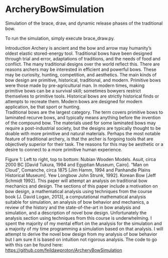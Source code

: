 # ArcheryBowSimulation
Simulation of the brace, draw, and dynamic release phases of the traditional bow.

To run the simulation, simply execute brace_draw.py.

Introduction
Archery is ancient and the bow and arrow may humanity’s oldest elastic stored-energy tool. Traditional bows have been designed through trial and error, adaptations of traditions, and the needs of food and conflict.  The many traditional designs over the world reflect this.  There are reasons archers may be interested in efficient and powerful bows.  These may be curiosity, hunting, competition, and aesthetics.
The main kinds of bow design are primitive, historical, traditional, and modern.  Primitive bows were those made by pre-agricultural man.  In modern times, making primitive bows can be a survival skill; sometimes bowyers restrict themselves to primitive tools.  Historical bows are strictly historical finds or attempts to recreate them.  Modern bows are designed for modern application, be that sport or hunting.  
Traditional bows are the largest category.  The term covers primitive bows to laminated recurve bows, and typically means anything before the invention of the compound bow.  The materials used for some laminated bows may require a post-industrial society, but the designs are typically thought to be doable with more primitive and natural materials.  Perhaps the most notable feature of traditional archery, is that the archer is forgoing tools that are objectively superior for their task.  The reasons for this may be aesthetic or a desire to connect to a more primitive human experience.     
 
Figure 1: Left to right, top to bottom:  Nubian Wooden Models.  Asuit, circa 2000 BC [David Tukura, 1994 and Egyptian Museum, Cairo].  “Man on Cloud”, Comanche, circa 1875 [Jim Hamm, 1994 and Panhandle Plains Historical Museum].  Yew Longbow John Strunk, 1992].  Korean Bow [Jeff Schmidt 1992].
This paper will attempt an analysis on traditional bow mechanics and design.  The sections of this paper include a motivation on bow design, a mathematical analysis using techniques from the course book [J. David Logan, 2013], a computational mathematical analysis suitable for simulation, an analysis of bow behavior and mechanics, a review of the history and the state-of-the-art in bow analysis and simulation, and a description of novel bow design.  Unfortunately the analysis section using techniques from this course is underwhelming.  I spent the majority of my mental effort on the analysis for the simulation and a majority of my time programming a simulation based on that analysis.  I will attempt to derive the novel bow design from my analysis of bow behavior but I am sure it is based on intuition not rigorous analysis. 
The code to go with this can be found here: https://github.com/feildawproton/ArcheryBowSimulation 

